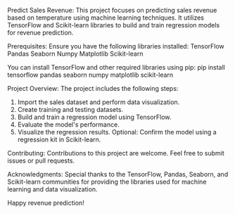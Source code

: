 Predict Sales Revenue:
This project focuses on predicting sales revenue based on temperature using machine learning techniques. It utilizes TensorFlow and Scikit-learn libraries to build and train regression models for revenue prediction.

Prerequisites:
Ensure you have the following libraries installed:
TensorFlow
Pandas
Seaborn
Numpy
Matplotlib
Scikit-learn

You can install TensorFlow and other required libraries using pip:
pip install tensorflow pandas seaborn numpy matplotlib scikit-learn

Project Overview:
The project includes the following steps:
1. Import the sales dataset and perform data visualization.
2. Create training and testing datasets.
3. Build and train a regression model using TensorFlow.
4. Evaluate the model's performance.
5. Visualize the regression results.
Optional: Confirm the model using a regression kit in Scikit-learn.

Contributing:
Contributions to this project are welcome. Feel free to submit issues or pull requests.

Acknowledgments:
Special thanks to the TensorFlow, Pandas, Seaborn, and Scikit-learn communities for providing the libraries used for machine learning and data visualization.

Happy revenue prediction!
